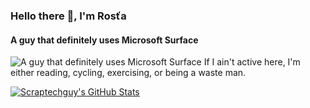 ### Hello there 👋, I'm Rosťa
#### A guy that definitely uses Microsoft Surface
![A guy that definitely uses Microsoft Surface](https://pbs.twimg.com/profile_banners/1440328494219620361/1632237168/1500x500)
If I ain't active here, I'm either reading, cycling, exercising, or being a waste man.

[![Scraptechguy's GitHub Stats](https://github-readme-stats.vercel.app/api?username=scraptechguy&show_icons=true)](https://github.com/anuraghazra/github-readme-stats)
